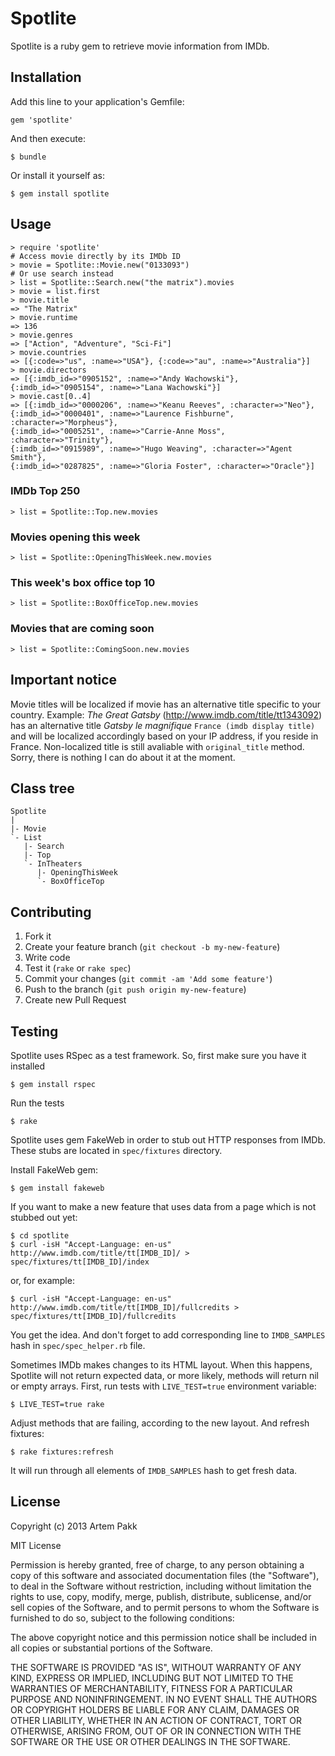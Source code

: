 # Spotlite

Spotlite is a ruby gem to retrieve movie information from IMDb.

## Installation

Add this line to your application's Gemfile:

    gem 'spotlite'

And then execute:

    $ bundle

Or install it yourself as:

    $ gem install spotlite

## Usage

    > require 'spotlite'
    # Access movie directly by its IMDb ID
    > movie = Spotlite::Movie.new("0133093")
    # Or use search instead
    > list = Spotlite::Search.new("the matrix").movies
    > movie = list.first
    > movie.title
    => "The Matrix"
    > movie.runtime
    => 136
    > movie.genres
    => ["Action", "Adventure", "Sci-Fi"]
    > movie.countries
    => [{:code=>"us", :name=>"USA"}, {:code=>"au", :name=>"Australia"}]
    > movie.directors
    => [{:imdb_id=>"0905152", :name=>"Andy Wachowski"},
    {:imdb_id=>"0905154", :name=>"Lana Wachowski"}]
    > movie.cast[0..4]
    => [{:imdb_id=>"0000206", :name=>"Keanu Reeves", :character=>"Neo"},
    {:imdb_id=>"0000401", :name=>"Laurence Fishburne", :character=>"Morpheus"},
    {:imdb_id=>"0005251", :name=>"Carrie-Anne Moss", :character=>"Trinity"},
    {:imdb_id=>"0915989", :name=>"Hugo Weaving", :character=>"Agent Smith"},
    {:imdb_id=>"0287825", :name=>"Gloria Foster", :character=>"Oracle"}]
    
### IMDb Top 250

    > list = Spotlite::Top.new.movies

### Movies opening this week

    > list = Spotlite::OpeningThisWeek.new.movies

### This week's box office top 10

    > list = Spotlite::BoxOfficeTop.new.movies

### Movies that are coming soon

    > list = Spotlite::ComingSoon.new.movies

## Important notice

Movie titles will be localized if movie has an alternative title specific to your country.
Example: _The Great Gatsby_ (http://www.imdb.com/title/tt1343092) has an alternative title _Gatsby le magnifique_ `France (imdb display title)` and will be localized accordingly based on your IP address, if you reside in France. Non-localized title is still avaliable with `original_title` method.
Sorry, there is nothing I can do about it at the moment.

## Class tree
    
    Spotlite
    |
    |- Movie
    `- List
       |- Search
       |- Top
       `- InTheaters
          |- OpeningThisWeek
          `- BoxOfficeTop

## Contributing

1. Fork it
2. Create your feature branch (`git checkout -b my-new-feature`)
3. Write code
4. Test it (`rake` or `rake spec`)
5. Commit your changes (`git commit -am 'Add some feature'`)
6. Push to the branch (`git push origin my-new-feature`)
7. Create new Pull Request

## Testing

Spotlite uses RSpec as a test framework. So, first make sure you have it installed

    $ gem install rspec
    
Run the tests

    $ rake
    
Spotlite uses gem FakeWeb in order to stub out HTTP responses from IMDb. These
stubs are located in `spec/fixtures` directory.

Install FakeWeb gem:

    $ gem install fakeweb

If you want to make a new feature that uses data from a page which is not stubbed out yet:

    $ cd spotlite
    $ curl -isH "Accept-Language: en-us" http://www.imdb.com/title/tt[IMDB_ID]/ > spec/fixtures/tt[IMDB_ID]/index
    
or, for example:

    $ curl -isH "Accept-Language: en-us" http://www.imdb.com/title/tt[IMDB_ID]/fullcredits > spec/fixtures/tt[IMDB_ID]/fullcredits

You get the idea. And don't forget to add corresponding line to `IMDB_SAMPLES`
hash in `spec/spec_helper.rb` file.

Sometimes IMDb makes changes to its HTML layout. When this happens, Spotlite will not return
expected data, or more likely, methods will return nil or empty arrays.
First, run tests with `LIVE_TEST=true` environment variable:

    $ LIVE_TEST=true rake
   
Adjust methods that are failing, according to the new layout. And refresh fixtures:

    $ rake fixtures:refresh

It will run through all elements of `IMDB_SAMPLES` hash to get fresh data.

## License

Copyright (c) 2013 Artem Pakk

MIT License

Permission is hereby granted, free of charge, to any person obtaining
a copy of this software and associated documentation files (the
"Software"), to deal in the Software without restriction, including
without limitation the rights to use, copy, modify, merge, publish,
distribute, sublicense, and/or sell copies of the Software, and to
permit persons to whom the Software is furnished to do so, subject to
the following conditions:

The above copyright notice and this permission notice shall be
included in all copies or substantial portions of the Software.

THE SOFTWARE IS PROVIDED "AS IS", WITHOUT WARRANTY OF ANY KIND,
EXPRESS OR IMPLIED, INCLUDING BUT NOT LIMITED TO THE WARRANTIES OF
MERCHANTABILITY, FITNESS FOR A PARTICULAR PURPOSE AND
NONINFRINGEMENT. IN NO EVENT SHALL THE AUTHORS OR COPYRIGHT HOLDERS BE
LIABLE FOR ANY CLAIM, DAMAGES OR OTHER LIABILITY, WHETHER IN AN ACTION
OF CONTRACT, TORT OR OTHERWISE, ARISING FROM, OUT OF OR IN CONNECTION
WITH THE SOFTWARE OR THE USE OR OTHER DEALINGS IN THE SOFTWARE.
